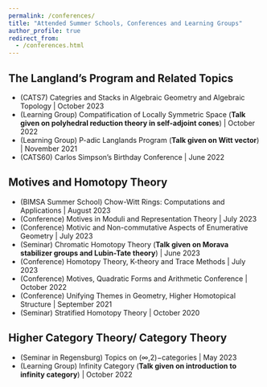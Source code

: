 ```yaml
---
permalink: /conferences/
title: "Attended Summer Schools, Conferences and Learning Groups"
author_profile: true
redirect_from: 
  - /conferences.html
---
```


## The Langland’s Program and Related Topics

* (CATS7) Categries and Stacks in Algebraic Geometry and Algebraic Topology \| October 2023
* (Learning Group) Compatification of Locally Symmetric Space (**Talk given on polyhedral reduction theory in self-adjoint cones**) \| October 2022
* (Learning Group) P-adic Langlands Program (**Talk given on Witt vector**) \| November 2021
* (CATS60) Carlos Simpson’s Birthday Conference \| June 2022

<!-- below: if you want to use secondary items -->
<!-- * Collections of pages are .md or .html files in:
  * _publications/
  * _portfolio/ -->


## Motives and Homotopy Theory

* (BIMSA Summer School) Chow-Witt Rings: Computations and Applications \| August 2023
* (Conference) Motives in Moduli and Representation Theory \| July 2023
* (Conference) Motivic and Non-commutative Aspects of Enumerative Geometry \| July 2023
* (Seminar) Chromatic Homotopy Theory (**Talk given on Morava stabilizer groups and Lubin-Tate theory**) \| June 2023
* (Conference) Homotopy Theory, K-theory and Trace Methods \| July 2023
* (Conference) Motives, Quadratic Forms and Arithmetic Conference \| October 2022
* (Conference) Unifying Themes in Geometry, Higher Homotopical Structure \| September 2021
* (Seminar) Stratified Homotopy Theory \| October 2020


## Higher Category Theory/ Category Theory
* (Seminar in Regensburg) Topics on (∞,2)−categories \| May 2023
* (Learning Group) Infinity Category (**Talk given on introduction to infinity category**) \| October 2022






<!-- below: instructions for using markdown language -->
<!-- ## Markdown guide

### Header three

#### Header four

##### Header five

###### Header six

## Blockquotes

Single line blockquote:

> Quotes are cool.

## Tables

### Table 1

| Entry            | Item   |                                                              |
| --------         | ------ | ------------------------------------------------------------ |
| [John Doe](#)    | 2016   | Description of the item in the list                          |
| [Jane Doe](#)    | 2019   | Description of the item in the list                          |
| [Doe Doe](#)     | 2022   | Description of the item in the list                          |

### Table 2

| Header1 | Header2 | Header3 |
|:--------|:-------:|--------:|
| cell1   | cell2   | cell3   |
| cell4   | cell5   | cell6   |
|-----------------------------|
| cell1   | cell2   | cell3   |
| cell4   | cell5   | cell6   |
|=============================|
| Foot1   | Foot2   | Foot3   |

## Definition Lists

Definition List Title
:   Definition list division.

Startup
:   A startup company or startup is a company or temporary organization designed to search for a repeatable and scalable business model.

#dowork
:   Coined by Rob Dyrdek and his personal body guard Christopher "Big Black" Boykins, "Do Work" works as a self motivator, to motivating your friends.

Do It Live
:   I'll let Bill O'Reilly [explain](https://www.youtube.com/watch?v=O_HyZ5aW76c "We'll Do It Live") this one.

## Unordered Lists (Nested)

  * List item one 
      * List item one 
          * List item one
          * List item two
          * List item three
          * List item four
      * List item two
      * List item three
      * List item four
  * List item two
  * List item three
  * List item four

## Ordered List (Nested)

  1. List item one 
      1. List item one 
          1. List item one
          2. List item two
          3. List item three
          4. List item four
      2. List item two
      3. List item three
      4. List item four
  2. List item two
  3. List item three
  4. List item four

## Buttons

Make any link standout more when applying the `.btn` class.

## Notices

**Watch out!** You can also add notices by appending `{: .notice}` to a paragraph.
{: .notice}

## HTML Tags

### Address Tag

<address>
  1 Infinite Loop<br /> Cupertino, CA 95014<br /> United States
</address>

### Anchor Tag (aka. Link)

This is an example of a [link](http://github.com "Github").

### Abbreviation Tag

The abbreviation CSS stands for "Cascading Style Sheets".

*[CSS]: Cascading Style Sheets

### Cite Tag

"Code is poetry." ---<cite>Automattic</cite>

### Code Tag

You will learn later on in these tests that `word-wrap: break-word;` will be your best friend.

### Strike Tag

This tag will let you <strike>strikeout text</strike>.

### Emphasize Tag

The emphasize tag should _italicize_ text.

### Insert Tag

This tag should denote <ins>inserted</ins> text.

### Keyboard Tag

This scarcely known tag emulates <kbd>keyboard text</kbd>, which is usually styled like the `<code>` tag.

### Preformatted Tag

This tag styles large blocks of code.

<pre>
.post-title {
  margin: 0 0 5px;
  font-weight: bold;
  font-size: 38px;
  line-height: 1.2;
  and here's a line of some really, really, really, really long text, just to see how the PRE tag handles it and to find out how it overflows;
}
</pre>

### Quote Tag

<q>Developers, developers, developers&#8230;</q> &#8211;Steve Ballmer

### Strong Tag

This tag shows **bold text**.

### Subscript Tag

Getting our science styling on with H<sub>2</sub>O, which should push the "2" down.

### Superscript Tag

Still sticking with science and Isaac Newton's E = MC<sup>2</sup>, which should lift the 2 up.

### Variable Tag

This allows you to denote <var>variables</var>. -->
